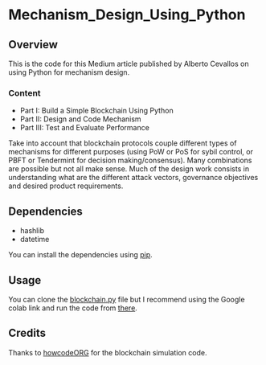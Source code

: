 # Mechanism_Design_Using_Python

## Overview

This is the code for this Medium article published by Alberto Cevallos on using Python for mechanism design.

### Content

* Part I: Build a Simple Blockchain Using Python
* Part II: Design and Code Mechanism
* Part III: Test and Evaluate Performance

Take into account that blockchain protocols couple different types of mechanisms for different purposes (using PoW or PoS for sybil control, or PBFT or Tendermint for decision making/consensus). Many combinations are possible but not all make sense.
Much of the design work consists in understanding what are the different attack vectors, governance objectives and desired  product requirements.

## Dependencies

* hashlib
* datetime

You can install the dependencies using [pip](https://pypi.org/project/pip/). 

## Usage

You can clone the [blockchain.py](https://github.com/albertocevallos/Cryptoeconomics_Workshop/blob/master/blockchain.py) file but I recommend using the Google colab link and run the code from [there](https://colab.research.google.com/drive/1U3Zp3SckhwussLox6Ko4lJCnUzl0lpE3).

## Credits

Thanks to [howcodeORG](https://github.com/howCodeORG/Simple-Python-Blockchain/blob/master/blockchain.py) for the blockchain simulation code.
